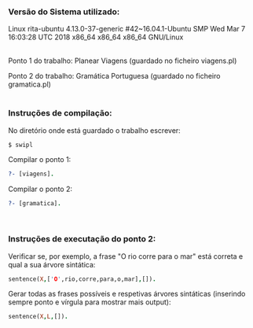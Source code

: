 ### Versão do Sistema utilizado:
Linux rita-ubuntu 4.13.0-37-generic #42~16.04.1-Ubuntu SMP Wed Mar 7 16:03:28 UTC 2018 x86_64 x86_64 x86_64 GNU/Linux
<br />
<br />

Ponto 1 do trabalho: Planear Viagens (guardado no ficheiro viagens.pl)

Ponto 2 do trabalho: Gramática Portuguesa (guardado no ficheiro gramatica.pl)
<br />
<br />

### Instruções de compilação:

No diretório onde está guardado o trabalho escrever:
````Bash
$ swipl
````

Compilar o ponto 1:
````ProLog
?- [viagens].
````

Compilar o ponto 2:
````ProLog
?- [gramatica].
````
<br />

### Instruções de executação do ponto 2:

Verificar se, por exemplo, a frase "O rio corre para o mar" está correta e qual a sua árvore sintática:
````ProLog
sentence(X,['O',rio,corre,para,o,mar],[]).
````

Gerar todas as frases possíveis e respetivas árvores sintáticas (inserindo sempre ponto e vírgula para mostrar mais output):
````ProLog
sentence(X,L,[]).
````
<br />
